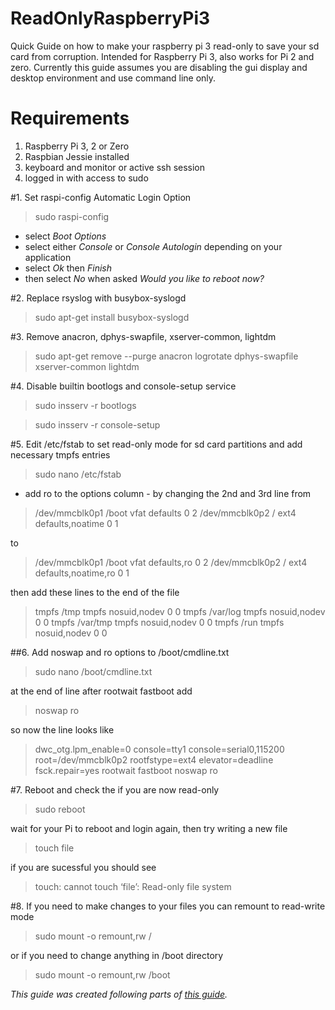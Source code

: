 # ReadOnlyRaspberryPi3
Quick Guide on how to make your raspberry pi 3 read-only to save your sd card from corruption.  Intended for Raspberry Pi 3, also works for Pi 2 and zero.  Currently this guide assumes you are disabling the gui display and desktop environment and use command line only.

# Requirements
1. Raspberry Pi 3, 2 or Zero
2. Raspbian Jessie installed
3. keyboard and monitor or active ssh session
4. logged in with access to sudo

#1. Set raspi-config Automatic Login Option
> sudo raspi-config

* select *Boot Options* 
* select either *Console* or *Console Autologin* depending on your application
* select *Ok* then *Finish*
* then select *No* when asked *Would you like to reboot now?*

#2. Replace rsyslog with busybox-syslogd
> sudo apt-get install busybox-syslogd

#3. Remove anacron, dphys-swapfile, xserver-common, lightdm
> sudo apt-get remove --purge anacron logrotate dphys-swapfile xserver-common lightdm

#4. Disable builtin bootlogs and console-setup service
> sudo insserv -r bootlogs

> sudo insserv -r console-setup

#5. Edit /etc/fstab to set read-only mode for sd card partitions and add necessary tmpfs entries
> sudo nano /etc/fstab
* add ro to the options column - by changing the 2nd and 3rd line from
> /dev/mmcblk0p1  /boot           vfat    defaults         0       2
/dev/mmcblk0p2  /               ext4    defaults,noatime  0       1

  to

> /dev/mmcblk0p1  /boot           vfat    defaults,ro          0       2
/dev/mmcblk0p2  /               ext4    defaults,noatime,ro  0       1

  then add these lines to the end of the file
  
> tmpfs   /tmp            tmpfs   nosuid,nodev    0       0
tmpfs   /var/log        tmpfs   nosuid,nodev    0       0
tmpfs   /var/tmp        tmpfs   nosuid,nodev    0       0
tmpfs   /run            tmpfs   nosuid,nodev    0       0

##6. Add noswap and ro options to /boot/cmdline.txt
> sudo nano /boot/cmdline.txt

  at the end of line after rootwait fastboot add

> noswap ro
  
  so now the line looks like
  
> dwc_otg.lpm_enable=0 console=tty1 console=serial0,115200 root=/dev/mmcblk0p2 rootfstype=ext4 elevator=deadline fsck.repair=yes rootwait fastboot noswap ro

#7. Reboot and check the if you are now read-only
> sudo reboot
  
  wait for your Pi to reboot and login again, then try writing a new file
  
> touch file

  if you are sucessful you should see
> touch: cannot touch ‘file’: Read-only file system

#8. If you need to make changes to your files you can remount to read-write mode
> sudo mount -o remount,rw /

  or if you need to change anything in /boot directory
> sudo mount -o remount,rw /boot


*This guide was created following parts of [this guide](https://hallard.me/raspberry-pi-read-only/).*
